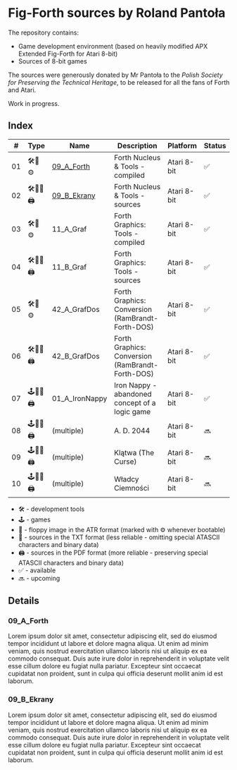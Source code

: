 # Fig-Forth sources by Roland Pantoła

The repository contains:
* Game development environment (based on heavily modified APX Extended Fig-Forth for Atari 8-bit)
* Sources of 8-bit games

The sources were generously donated by Mr Pantoła to the *Polish Society for Preserving the Technical Heritage*, to be released for all the fans of Forth and Atari.

Work in progress.

## Index

| #  | Type  |  Name          | Description                                      | Platform    | Status |
| -- |------ | ----------     | -----------                                      | ----------- | ----   |
| 01 |🛠️💾⚙️  | [09_A_Forth](#09_a_forth)    | Forth Nucleus & Tools - compiled | Atari 8-bit | ✅ |
| 02 |🛠️💾📝🖨️| [09_B_Ekrany](#09_b_ekrany)  | Forth Nucleus & Tools - sources | Atari 8-bit | ✅ |
| 03 |🛠️💾⚙️  | 11_A_Graf      | Forth Graphics: Tools - compiled                    | Atari 8-bit | ✅ |
| 04 |🛠️💾📝🖨️| 11_B_Graf      | Forth Graphics: Tools - sources                  | Atari 8-bit | ✅ |
| 05 |🛠️💾⚙️  | 42_A_GrafDos   | Forth Graphics: Conversion (RamBrandt-Forth-DOS)   | Atari 8-bit | ✅ |
| 06 |🛠️💾📝🖨️| 42_B_GrafDos   | Forth Graphics: Conversion (RamBrandt-Forth-DOS) | Atari 8-bit | ✅ |
| 07 |🕹️💾📝🖨️| 01_A_IronNappy | Iron Nappy - abandoned concept of a logic game   | Atari 8-bit | ✅ |
| 08 |🕹️💾📝🖨️| (multiple)     | A. D. 2044                                       | Atari 8-bit | 🔜 |
| 09 |🕹️💾📝🖨️| (multiple)     | Klątwa (The Curse)                               | Atari 8-bit | 🔜 |
| 10 |🕹️💾📝🖨️| (multiple)     | Władcy Ciemności                                 | Atari 8-bit | 🔜 |

* 🛠️ - development tools
* 🕹️ - games <!-- * 📚 - resources (e.g. graphics) -->
* 💾 - floppy image in the ATR format (marked with ⚙️ whenever bootable)
* 📝 - sources in the TXT format (less reliable - omitting special ATASCII characters and binary data)
* 🖨️ - sources in the PDF format (more reliable - preserving special ATASCII characters and binary data)
* ✅ - available
* 🔜 - upcoming

## Details

### 09_A_Forth

Lorem ipsum dolor sit amet, consectetur adipiscing elit, sed do eiusmod tempor incididunt ut labore et dolore magna aliqua. Ut enim ad minim veniam, quis nostrud exercitation ullamco laboris nisi ut aliquip ex ea commodo consequat. Duis aute irure dolor in reprehenderit in voluptate velit esse cillum dolore eu fugiat nulla pariatur. Excepteur sint occaecat cupidatat non proident, sunt in culpa qui officia deserunt mollit anim id est laborum.

### 09_B_Ekrany

Lorem ipsum dolor sit amet, consectetur adipiscing elit, sed do eiusmod tempor incididunt ut labore et dolore magna aliqua. Ut enim ad minim veniam, quis nostrud exercitation ullamco laboris nisi ut aliquip ex ea commodo consequat. Duis aute irure dolor in reprehenderit in voluptate velit esse cillum dolore eu fugiat nulla pariatur. Excepteur sint occaecat cupidatat non proident, sunt in culpa qui officia deserunt mollit anim id est laborum.




